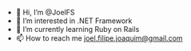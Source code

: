 - 👋 Hi, I’m @JoelFS
- 👀 I’m interested in .NET Framework
- 🌱 I’m currently learning Ruby on Rails
- 📫 How to reach me joel.filipe.joaquim@gmail.com

<!---
JoelFS/JoelFS is a ✨ special ✨ repository because its `README.md` (this file) appears on your GitHub profile.
You can click the Preview link to take a look at your changes.
--->
